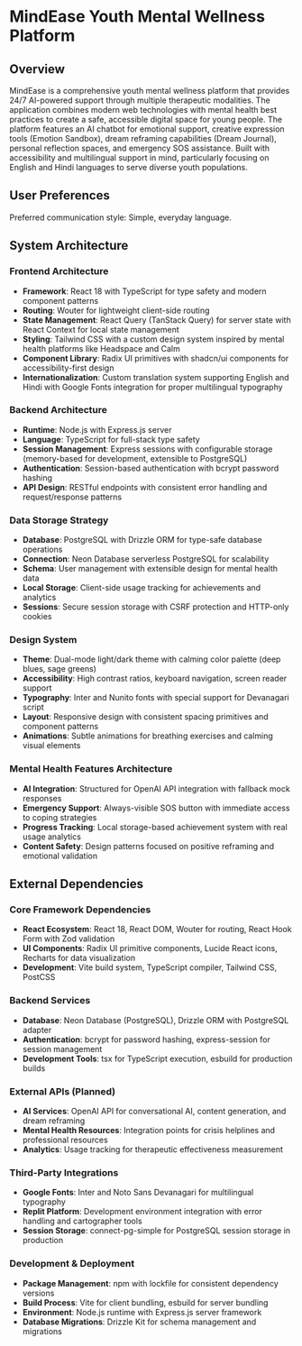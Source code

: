 # MindEase Youth Mental Wellness Platform

## Overview

MindEase is a comprehensive youth mental wellness platform that provides 24/7 AI-powered support through multiple therapeutic modalities. The application combines modern web technologies with mental health best practices to create a safe, accessible digital space for young people. The platform features an AI chatbot for emotional support, creative expression tools (Emotion Sandbox), dream reframing capabilities (Dream Journal), personal reflection spaces, and emergency SOS assistance. Built with accessibility and multilingual support in mind, particularly focusing on English and Hindi languages to serve diverse youth populations.

## User Preferences

Preferred communication style: Simple, everyday language.

## System Architecture

### Frontend Architecture
- **Framework**: React 18 with TypeScript for type safety and modern component patterns
- **Routing**: Wouter for lightweight client-side routing
- **State Management**: React Query (TanStack Query) for server state with React Context for local state management
- **Styling**: Tailwind CSS with a custom design system inspired by mental health platforms like Headspace and Calm
- **Component Library**: Radix UI primitives with shadcn/ui components for accessibility-first design
- **Internationalization**: Custom translation system supporting English and Hindi with Google Fonts integration for proper multilingual typography

### Backend Architecture
- **Runtime**: Node.js with Express.js server
- **Language**: TypeScript for full-stack type safety
- **Session Management**: Express sessions with configurable storage (memory-based for development, extensible to PostgreSQL)
- **Authentication**: Session-based authentication with bcrypt password hashing
- **API Design**: RESTful endpoints with consistent error handling and request/response patterns

### Data Storage Strategy
- **Database**: PostgreSQL with Drizzle ORM for type-safe database operations
- **Connection**: Neon Database serverless PostgreSQL for scalability
- **Schema**: User management with extensible design for mental health data
- **Local Storage**: Client-side usage tracking for achievements and analytics
- **Sessions**: Secure session storage with CSRF protection and HTTP-only cookies

### Design System
- **Theme**: Dual-mode light/dark theme with calming color palette (deep blues, sage greens)
- **Accessibility**: High contrast ratios, keyboard navigation, screen reader support
- **Typography**: Inter and Nunito fonts with special support for Devanagari script
- **Layout**: Responsive design with consistent spacing primitives and component patterns
- **Animations**: Subtle animations for breathing exercises and calming visual elements

### Mental Health Features Architecture
- **AI Integration**: Structured for OpenAI API integration with fallback mock responses
- **Emergency Support**: Always-visible SOS button with immediate access to coping strategies
- **Progress Tracking**: Local storage-based achievement system with real usage analytics
- **Content Safety**: Design patterns focused on positive reframing and emotional validation

## External Dependencies

### Core Framework Dependencies
- **React Ecosystem**: React 18, React DOM, Wouter for routing, React Hook Form with Zod validation
- **UI Components**: Radix UI primitive components, Lucide React icons, Recharts for data visualization
- **Development**: Vite build system, TypeScript compiler, Tailwind CSS, PostCSS

### Backend Services
- **Database**: Neon Database (PostgreSQL), Drizzle ORM with PostgreSQL adapter
- **Authentication**: bcrypt for password hashing, express-session for session management
- **Development Tools**: tsx for TypeScript execution, esbuild for production builds

### External APIs (Planned)
- **AI Services**: OpenAI API for conversational AI, content generation, and dream reframing
- **Mental Health Resources**: Integration points for crisis helplines and professional resources
- **Analytics**: Usage tracking for therapeutic effectiveness measurement

### Third-Party Integrations
- **Google Fonts**: Inter and Noto Sans Devanagari for multilingual typography
- **Replit Platform**: Development environment integration with error handling and cartographer tools
- **Session Storage**: connect-pg-simple for PostgreSQL session storage in production

### Development & Deployment
- **Package Management**: npm with lockfile for consistent dependency versions
- **Build Process**: Vite for client bundling, esbuild for server bundling
- **Environment**: Node.js runtime with Express.js server framework
- **Database Migrations**: Drizzle Kit for schema management and migrations